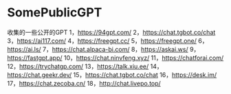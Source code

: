 # SomePublicGPT
收集的一些公开的GPT
1，https://94gpt.com/
2，https://chat.tgbot.co/chat
3，https://ai117.com/
4，https://freegpt.cc/
5，https://freegpt.one/
6，https://ai.ls/
7，https://chat.alpaca-bi.com/
8，https://askai.ws/
9，https://fastgpt.app/
10，https://chat.ninvfeng.xyz/
11，https://chatforai.com/
12，https://trychatgp.com/
13，https://talk.xiu.ee/
14，https://chat.geekr.dev/
15，https://chat.tgbot.co/chat
16，https://desk.im/
17，https://chat.zecoba.cn/
18，http://chat.livepo.top/
